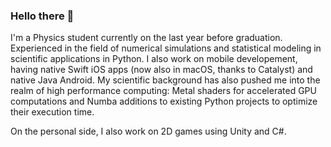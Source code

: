 ### Hello there 👋
I'm a Physics student currently on the last year before graduation. Experienced in the field of numerical simulations and statistical modeling in scientific applications in Python. I also work on mobile developement, having native Swift iOS apps (now also in macOS, thanks to Catalyst) and native Java Android. My scientific background has also pushed me into the realm of high performance computing: Metal shaders for accelerated GPU computations and Numba additions to existing Python projects to optimize their execution time.

On the personal side, I also work on 2D games using Unity and C#.
